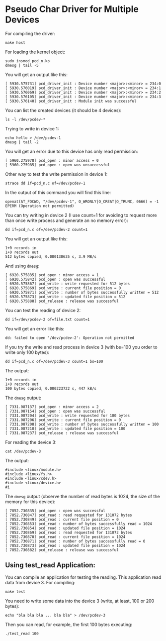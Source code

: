 # Pseudo Char Driver for Multiple Devices

For compiling the driver:
```console
make host
```
For loading the kernel object:
```console
sudo insmod pcd_n.ko
dmesg | tail -5
```

You will get an output like this:
```console
[ 5930.575731] pcd_driver_init : Device number <major>:<minor> = 234:0
[ 5930.576019] pcd_driver_init : Device number <major>:<minor> = 234:1
[ 5930.576069] pcd_driver_init : Device number <major>:<minor> = 234:2
[ 5930.576105] pcd_driver_init : Device number <major>:<minor> = 234:3
[ 5930.576140] pcd_driver_init : Module init was successful
```

You can list the created devices (it should be 4 devices):
```console
ls -l /dev/pcdev-*
```

Trying to write in device 1:
```console
echo hello > /dev/pcdev-1
dmesg | tail -2
```

You will get an error due to this device has only read permission:
```console
[ 5960.275978] pcd_open : minor access = 0
[ 5960.275985] pcd_open : open was unsuccessful
```

Other way to test the write permission in device 1:
```console
strace dd if=pcd_n.c of=/dev/pcdev-1
```

In the output of this command you will find this line:
```console
openat(AT_FDCWD, "/dev/pcdev-1", O_WRONLY|O_CREAT|O_TRUNC, 0666) = -1 EPERM (Operation not permitted)
```

You can try writing in device 2 (I use count=1 for avoiding to request more than once write process and generate an no memory error):
```console
dd if=pcd_n.c of=/dev/pcdev-2 count=1
```

You will get an output like this:
```console
1+0 records in
1+0 records out
512 bytes copied, 0.000130635 s, 3.9 MB/s
```

And using ```dmesg```:
```console
[ 6920.575835] pcd_open : minor access = 1
[ 6920.575842] pcd_open : open was successful
[ 6920.575867] pcd_write : write requested for 512 bytes
[ 6920.575869] pcd_write : current file position = 0
[ 6920.575871] pcd_write : number of bytes successfully written = 512
[ 6920.575873] pcd_write : updated file position = 512
[ 6920.575888] pcd_release : release was successful
```

You can test the reading of device 2:
```console
dd if=/dev/pcdev-2 of=file.txt count=1
```

You will get an error like this:
```console
dd: failed to open '/dev/pcdev-2': Operation not permitted
```

If you try the write and read process in device 3 (with bs=100 you order to write only 100 bytes):
```console
dd if=pcd_n.c of=/dev/pcdev-3 count=1 bs=100
```

The output:
```console
1+0 records in
1+0 records out
100 bytes copied, 0.000223722 s, 447 kB/s
```

The ```dmesg``` output:
```console
[ 7331.087137] pcd_open : minor access = 2
[ 7331.087154] pcd_open : open was successful
[ 7331.087204] pcd_write : write requested for 100 bytes
[ 7331.087206] pcd_write : current file position = 0
[ 7331.087208] pcd_write : number of bytes successfully written = 100
[ 7331.087210] pcd_write : updated file position = 100
[ 7331.087237] pcd_release : release was successful
```

For reading the device 3:
```console
cat /dev/pcdev-3
```

The output:
```console
#include <linux/module.h>
#include <linux/fs.h>
#include <linux/cdev.h>
#include <linux/device.h>
#i
```

The ```dmesg``` output (observe the number of read bytes is 1024, the size of the memory for this device):
```console
[ 7852.730835] pcd_open : open was successful
[ 7852.730847] pcd_read : read requested for 131072 bytes
[ 7852.730849] pcd_read : current file position = 0
[ 7852.730853] pcd_read : number of bytes successfully read = 1024
[ 7852.730854] pcd_read : updated file position = 1024
[ 7852.730869] pcd_read : read requested for 131072 bytes
[ 7852.730870] pcd_read : current file position = 1024
[ 7852.730871] pcd_read : number of bytes successfully read = 0
[ 7852.730873] pcd_read : updated file position = 1024
[ 7852.730882] pcd_release : release was successful
```

## Using test_read Application:

You can compile an application for testing the reading. This application read data from device 3. For compiling:
```console
make test
```

You need to write some data into the device 3 (write, at least, 100 or 200 bytes):
```console
echo "bla bla bla ... bla bla" > /dev/pcdev-3
```

Then you can read, for example, the first 100 bytes executing:
```console
./test_read 100
```
